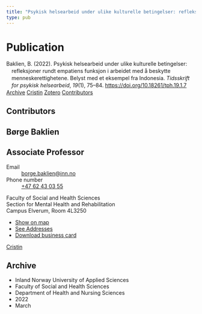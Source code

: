 ```yaml
---
title: "Psykisk helsearbeid under ulike kulturelle betingelser: refleksjoner rundt empatiens funksjon i arbeidet med å beskytte menneskerettighetene. Belyst med et eksempel fra Indonesia"
type: pub
---
```

<h1>Publication</h1>
<article id="csl-bib-container-EB2EP6L5" class="csl-bib-container">
  <div class="csl-bib-body" style="line-height: 1.35; padding-left: 1em; text-indent:-1em;">
  <div class="csl-entry">Baklien, B. (2022). Psykisk helsearbeid under ulike kulturelle betingelser: refleksjoner rundt empatiens funksjon i arbeidet med &#xE5; beskytte menneskerettighetene. Belyst med et eksempel fra Indonesia. <i>Tidsskrift for psykisk helsearbeid</i>, <i>19</i>(1), 75&#x2013;84. <a href="https://doi.org/10.18261/tph.19.1.7">https://doi.org/10.18261/tph.19.1.7</a></div>
</div>
  <div class="csl-bib-buttons">
    <a href="#taxonomy-article-EB2EP6L5" class="csl-bib-button">Archive</a>
    <a href="https://app.cristin.no/results/show.jsf?id=2011106" alt="Cristin URL" class="csl-bib-button">Cristin</a>
    <a href="http://zotero.org/groups/5022929/items/EB2EP6L5" alt="Zotero URL" class="csl-bib-button">Zotero</a>
    <a href="#contributors-article-EB2EP6L5" class="csl-bib-button">Contributors</a>
  </div>
  <div id="csl-bib-meta-container-EB2EP6L5"></div>
</article>
<div id="csl-bib-meta-EB2EP6L5" class="csl-bib-meta">
  <article id="contributors-article-EB2EP6L5" class="contributors-article">
    <h1>Contributors</h1>
    <div class="personas">
<div class="vrtx-hinn-person-card">
<div class="photo">
<i class="lar la-user-circle missing-person"></i>
</div>
<div class="info">
<hgroup><h1>Børge Baklien</h1>
<h2>Associate Professor</h2>
</hgroup><dl>
<dt>Email</dt>
<dd>
<a href="mailto:borge.baklien@inn.no">borge.baklien@inn.no</a>
</dd>
<dt>Phone number</dt>
<dd><a href="tel:+4762430355">
+47 62 43 03 55
</a></dd>
</dl>
<p>
Faculty of Social and Health Sciences<br>
Section for Mental Health and Rehabilitation<br>
Campus Elverum,
Room 4L3250
</p>
<ul class="vrtx-hinn-links">
<li><a href="https://www.google.com/maps?q=60.88177,11.53669">Show on map</a></li>
<li><a href="https://www.inn.no/english/find-an-employee/borge-baklien.html#vrtx-hinn-addresses">See Addresses</a></li>
<li><a href="https://www.inn.no/english/find-an-employee/borge-baklien.html?vrtx=vcf">Download business card</a></li>
</ul>
</div>
</div>
<a href="https://app.cristin.no/persons/show.jsf?id=319772" alt="Cristin URL" class="personas-cristin">Cristin</a>
</div>
  </article>
  <article id="taxonomy-article-EB2EP6L5" class="taxonomy-article">
    <h1>Archive</h1>
    <ul>
      <li>Inland Norway University of Applied Sciences</li>
      <li>Faculty of Social and Health Sciences</li>
      <li>Department of Health and Nursing Sciences</li>
      <li>2022</li>
      <li>March</li>
    </ul>
  </article>
</div>
